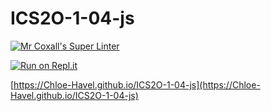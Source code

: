 # ICS2O-1-04-js

[![Mr Coxall's Super Linter](https://github.com/Chloe-Havel/ICS20-intro-03-js/workflows/Mr%20Coxall's%20Super%20Linter/badge.svg)](https://github.com/Chloe-Havel/ICS20-intro-03-js/actions/)

[![Run on Repl.it](https://repl.it/badge/github/Chloe-Havel/ICS2O-1-04-js)](https://repl.it/github/Chloe-Havel/ICS2O-1-04-js)

[https://Chloe-Havel.github.io/ICS2O-1-04-js](https://Chloe-Havel.github.io/ICS2O-1-04-js)

